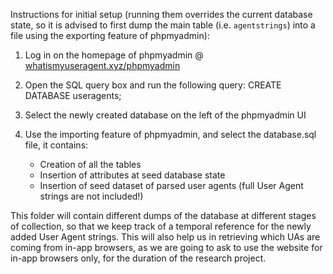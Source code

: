 Instructions for initial setup (running them overrides the current database state, so it is advised to first dump the main table (i.e. `agentstrings`) into a file using the exporting feature of phpmyadmin):

1) Log in on the homepage of phpmyadmin @ [whatismyuseragent.xyz/phpmyadmin](https://whatismyuseragent.xyz/phpmyadmin)

2) Open the SQL query box and run the following query:
        CREATE DATABASE useragents;

3) Select the newly created database on the left of the phpmyadmin UI

3) Use the importing feature of phpmyadmin, and select the database.sql file, it contains:
      - Creation of all the tables
      - Insertion of attributes at seed database state
      - Insertion of seed dataset of parsed user agents (full User Agent strings are not included!)



This folder will contain different dumps of the database at different stages of collection, so that we keep track of a temporal reference for the newly added User Agent strings.
This will also help us in retrieving which UAs are coming from in-app browsers, as we are going to ask to use the website for in-app browsers only, for the duration of the research project.
